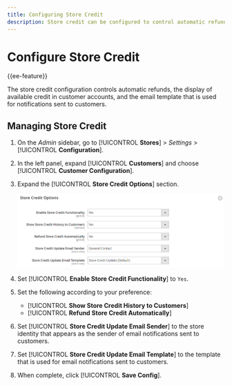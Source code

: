 ```yaml
---
title: Configuring Store Credit
description: Store credit can be configured to control automatic refunds as well as available credit for customers.
---
```


# Configure Store Credit

{{ee-feature}}

The store credit configuration controls automatic refunds, the display of available credit in customer accounts, and the email template that is used for notifications sent to customers.

## Managing Store Credit

1. On the _Admin_ sidebar, go to [!UICONTROL **Stores**] > _Settings_ > [!UICONTROL **Configuration**].

1. In the left panel, expand [!UICONTROL **Customers**] and choose [!UICONTROL **Customer Configuration**].

1. Expand the [!UICONTROL **Store Credit Options**] section.

   ![Store Credit Options](assets/customer-configuration-store-credit-options.png)

1. Set [!UICONTROL **Enable Store Credit Functionality**] to `Yes`.

1. Set the following according to your preference:

   * [!UICONTROL **Show Store Credit History to Customers**]
   * [!UICONTROL **Refund Store Credit Automatically**]

1. Set [!UICONTROL **Store Credit Update Email Sender**] to the store identity that appears as the sender of email notifications sent to customers.

1. Set [!UICONTROL **Store Credit Update Email Template**] to the template that is used for email notifications sent to customers.

1. When complete, click [!UICONTROL **Save Config**].
